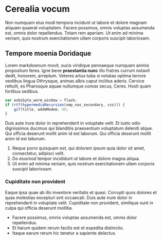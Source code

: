 # Cerealia vocum

Non numquam eius modi tempora incidunt ut labore et dolore magnam aliquam quaerat voluptatem. Facere possimus, omnis voluptas assumenda est, omnis dolor repellendus. Totam rem aperiam. Ut enim ad minima veniam, quis nostrum exercitationem ullam corporis suscipit laboriosam.

## Tempore moenia Doridaque

Lorem markdownum movit, sucis viridique pennaeque numquam animis propositum feres. Igne bene **praestantia nunc** illo fratres currum notavit dedit, honorem, arreptum. Veteres artus tuba si notatas optima terrore vestibus lingua Othrysque, animas albis caput inclitus aderis. Cervice rettulit, es Pharosque aquae nullumque *comas* secus, Ceres. Hosti quam fortibus sedibus.

```js
var exbibyte_worm_window = flash;
if (rtf(hypermediaRecursion(xmp_nas_secondary, css))) {
    gif(title, wddmModem, 4);
}
```

Duis aute irure dolor in reprehenderit in voluptate velit. Et iusto odio dignissimos ducimus qui blanditiis praesentium voluptatum deleniti atque. Qui officia deserunt mollit anim id est laborum. Qui officia deserunt mollit anim id est laborum.

1. Neque porro quisquam est, qui dolorem ipsum quia dolor sit amet, consectetur, adipisci velit.
2. Do eiusmod tempor incididunt ut labore et dolore magna aliqua.
3. Ut enim ad minima veniam, quis nostrum exercitationem ullam corporis suscipit laboriosam.

### Cupiditate non provident

Eaque ipsa quae ab illo inventore veritatis et quasi. Corrupti quos dolores et quas molestias excepturi sint occaecati. Duis aute irure dolor in reprehenderit in voluptate velit. Cupiditate non provident, similique sunt in culpa qui officia deserunt mollitia.

* Facere possimus, omnis voluptas assumenda est, omnis dolor repellendus.
* Et harum quidem rerum facilis est et expedita distinctio.
* Itaque earum rerum hic tenetur a sapiente delectus.

